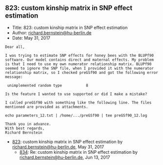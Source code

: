 ## 823: custom kinship matrix in SNP effect estimation

- Title: 823: custom kinship matrix in SNP effect estimation
- Author: richard.bernstein@hu-berlin.de
- Date: May 31, 2017

```
Dear all,

I was trying to estimate SNP effects for honey bees with the BLUPf90 software. Our model contains direct and maternal effects. My problem is that I need to use my own numerator relationship matrix. BLUPf90 seemed to ignore the SNP file, when I provided it with the numerator relationship matrix, so I checked preGSf90 and got the following error message:

 unimplemented random type           8

Is the feature I wanted to use supported or did I make a mistake?

I called preGSf90 with something like the following line. The files mentioned are provided as attachments.

echo parameters_12.txt | /home/.../preGSf90 | tee preGSf90_12.log

Thank you in advance.
With best regards,
Richard Bernstein
```

- [823](0823.md): custom kinship matrix in SNP effect estimation by richard.bernstein@hu-berlin.de, May 31, 2017
    - [834](0834.md): Re: custom kinship matrix in SNP effect estimation by richard.bernstein@hu-berlin.de, Jun 13, 2017
